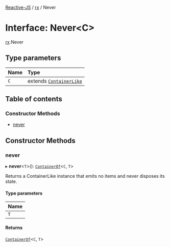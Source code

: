 [Reactive-JS](../README.md) / [rx](../modules/rx.md) / Never

# Interface: Never<C\>

[rx](../modules/rx.md).Never

## Type parameters

| Name | Type |
| :------ | :------ |
| `C` | extends [`ContainerLike`](containers.ContainerLike.md) |

## Table of contents

### Constructor Methods

- [never](rx.Never.md#never)

## Constructor Methods

### never

▸ **never**<`T`\>(): [`ContainerOf`](../modules/containers.md#containerof)<`C`, `T`\>

Returns a ContainerLike instance that emits no items and never disposes its state.

#### Type parameters

| Name |
| :------ |
| `T` |

#### Returns

[`ContainerOf`](../modules/containers.md#containerof)<`C`, `T`\>
